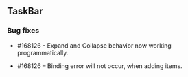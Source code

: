 ## TaskBar

### Bug fixes

* \#168126 - Expand and Collapse behavior now working programmatically.

* \#168126 – Binding error will not occur, when adding items.
